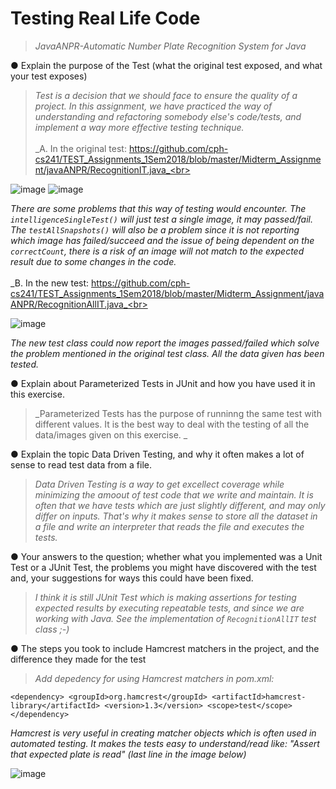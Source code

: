 # Testing Real Life Code
> _JavaANPR-Automatic Number Plate Recognition System for Java_

● Explain the purpose of the Test (what the original test exposed, and what your test exposes) <br>
> _Test is a decision that we should face to ensure the quality of a project. 
In this assignment, we have practiced the way of understanding and refactoring somebody else's code/tests, and implement a way more effective testing technique._ <br><br>
_A. In the original test: https://github.com/cph-cs241/TEST_Assignments_1Sem2018/blob/master/Midterm_Assignment/javaANPR/RecognitionIT.java_<br>

![image](https://user-images.githubusercontent.com/16150075/38174988-f85473c2-35d5-11e8-82f4-09f0f6234448.png)
![image](https://user-images.githubusercontent.com/16150075/38175002-1aa6fd96-35d6-11e8-94c8-4c6391ebd62d.png)

_There are some problems that this way of testing would encounter. The `intelligenceSingleTest()` will just test a single image, it may passed/fail. The `testAllSnapshots()` will also be a problem since it is not reporting which image has failed/succeed and the issue of being dependent on the `correctCount`, there is a risk of an image will not match to the expected result due to some changes in the code._<br><br>
_B. In the new test: https://github.com/cph-cs241/TEST_Assignments_1Sem2018/blob/master/Midterm_Assignment/javaANPR/RecognitionAllIT.java_<br>

![image](https://user-images.githubusercontent.com/16150075/38175163-334d32fa-35d8-11e8-9ab8-d267c75b0ef7.png)

_The new test class could now report the images passed/failed which solve the problem mentioned in the original test class. All the data given has been tested._

● Explain about Parameterized Tests in JUnit and how you have used it in this exercise. <br>
> _Parameterized Tests has the purpose of runninng the same test with different values. It is the best way to deal with the testing of all the data/images given on this exercise. _<br>

● Explain the topic Data Driven Testing, and why it often makes a lot of sense to read test data from a file. <br>
> _Data Driven Testing is a way to get excellect coverage while minimizing the amoout of test code that we write and maintain. It is often that we have tests which are just slightly different, and may only differ on inputs. That's why it makes sense to store all the dataset in a file and write an interpreter that reads the file and executes the tests._<br>

● Your answers to the question; whether what you implemented was a Unit Test or a JUnit Test, the problems you might have discovered with the test and, your suggestions for ways this could have been fixed. <br>
> _I think it is still JUnit Test which is making assertions for testing expected results by executing repeatable tests, and since we are working with Java. See the implementation of `RecognitionAllIT` test class ;-)_<br>

● The steps you took to include Hamcrest matchers in the project, and the difference they made for the test <br>
>_Add depedency for using Hamcrest matchers in pom.xml:_<br>

`<dependency>
    <groupId>org.hamcrest</groupId>
    <artifactId>hamcrest-library</artifactId>
    <version>1.3</version>
    <scope>test</scope>
</dependency>`

_Hamcrest is very useful in creating matcher objects which is often used in automated testing. It makes the tests easy to understand/read like: "Assert that expected plate is read" (last line in the image below)_

![image](https://user-images.githubusercontent.com/16150075/38175405-40750864-35dc-11e8-9496-1f2d95accaf0.png)


